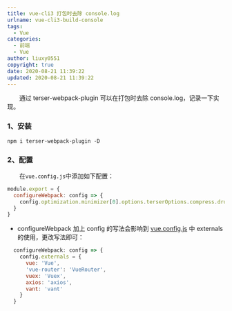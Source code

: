```yaml
---
title: vue-cli3 打包时去除 console.log
urlname: vue-cli3-build-console
tags:
  - Vue
categories:
  - 前端
  - Vue
author: liuxy0551
copyright: true
date: 2020-08-21 11:39:22
updated: 2020-08-21 11:39:22
---
```


&emsp;&emsp;通过 terser-webpack-plugin 可以在打包时去除 console.log，记录一下实现。

<!--more-->


### 1、安装

```
npm i terser-webpack-plugin -D
```


### 2、配置

&emsp;&emsp;在`vue.config.js`中添加如下配置：

```javascript
module.export = {
  configureWebpack: config => {
    config.optimization.minimizer[0].options.terserOptions.compress.drop_console = process.env.NODE_ENV === 'production'
  }
}
```

- configureWebpack 加上 config 的写法会影响到 <a href="https://liuxianyu.cn/article/vue-cli3-cdn.html#2-vue-config-js" target="_black">vue.config.js</a> 中 externals 的使用，更改写法即可：

```javascript
  configureWebpack: config => {
    config.externals = {
      vue: 'Vue',
      'vue-router': 'VueRouter',
      vuex: 'Vuex',
      axios: 'axios',
      vant: 'vant'
    }
  }
```
